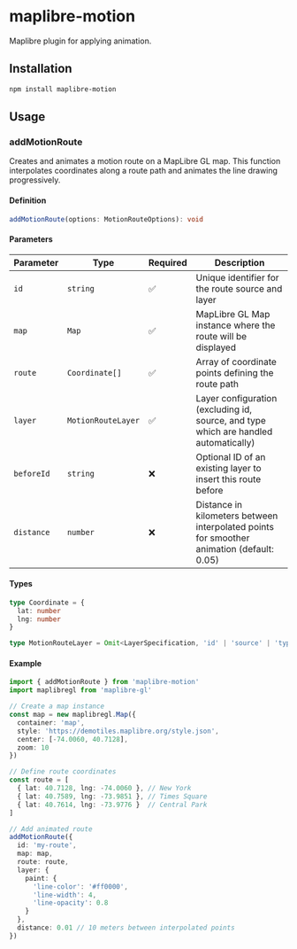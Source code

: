 # maplibre-motion

Maplibre plugin for applying animation.

## Installation

```bash
npm install maplibre-motion
```

## Usage

### addMotionRoute

Creates and animates a motion route on a MapLibre GL map. This function interpolates coordinates along a route path and animates the line drawing progressively.

#### Definition

```typescript
addMotionRoute(options: MotionRouteOptions): void
```

#### Parameters

| Parameter | Type | Required | Description |
|-----------|------|----------|-------------|
| `id` | `string` | ✅ | Unique identifier for the route source and layer |
| `map` | `Map` | ✅ | MapLibre GL Map instance where the route will be displayed |
| `route` | `Coordinate[]` | ✅ | Array of coordinate points defining the route path |
| `layer` | `MotionRouteLayer` | ✅ | Layer configuration (excluding id, source, and type which are handled automatically) |
| `beforeId` | `string` | ❌ | Optional ID of an existing layer to insert this route before |
| `distance` | `number` | ❌ | Distance in kilometers between interpolated points for smoother animation (default: 0.05) |

#### Types

```typescript
type Coordinate = {
  lat: number
  lng: number
}

type MotionRouteLayer = Omit<LayerSpecification, 'id' | 'source' | 'type'>
```

#### Example

```typescript
import { addMotionRoute } from 'maplibre-motion'
import maplibregl from 'maplibre-gl'

// Create a map instance
const map = new maplibregl.Map({
  container: 'map',
  style: 'https://demotiles.maplibre.org/style.json',
  center: [-74.0060, 40.7128],
  zoom: 10
})

// Define route coordinates
const route = [
  { lat: 40.7128, lng: -74.0060 }, // New York
  { lat: 40.7589, lng: -73.9851 }, // Times Square
  { lat: 40.7614, lng: -73.9776 }  // Central Park
]

// Add animated route
addMotionRoute({
  id: 'my-route',
  map: map,
  route: route,
  layer: {
    paint: {
      'line-color': '#ff0000',
      'line-width': 4,
      'line-opacity': 0.8
    }
  },
  distance: 0.01 // 10 meters between interpolated points
})
```

## 